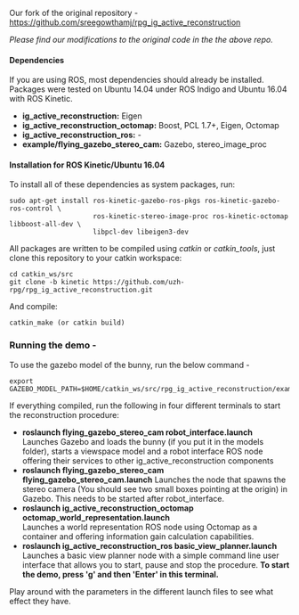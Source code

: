 Our fork of the original repository - https://github.com/sreegowthamj/rpg_ig_active_reconstruction

*Please find our modifications to the original  code in the the above repo.*

#### Dependencies
If you are using ROS, most dependencies should already be installed. Packages were tested on Ubuntu 14.04 under ROS Indigo and Ubuntu 16.04 with ROS Kinetic. 

* **ig_active_reconstruction:** Eigen
* **ig_active_reconstruction_octomap:** Boost, PCL 1.7+, Eigen, Octomap
* **ig_active_reconstruction_ros:** -
*  **example/flying_gazebo_stereo_cam:** Gazebo, stereo_image_proc


#### Installation for ROS Kinetic/Ubuntu 16.04
To install all of these dependencies as system packages, run:
```
sudo apt-get install ros-kinetic-gazebo-ros-pkgs ros-kinetic-gazebo-ros-control \
                     ros-kinetic-stereo-image-proc ros-kinetic-octomap libboost-all-dev \
                     libpcl-dev libeigen3-dev
```

All packages are written to be compiled using *catkin* or *catkin_tools*, just clone this repository to your catkin workspace:
```
cd catkin_ws/src
git clone -b kinetic https://github.com/uzh-rpg/rpg_ig_active_reconstruction.git
```
And compile:
```
catkin_make (or catkin build)
```

### Running the demo - 
To use the gazebo model of the bunny, run the below command -

```
export GAZEBO_MODEL_PATH=$HOME/catkin_ws/src/rpg_ig_active_reconstruction/example/flying_gazebo_stereo_cam/model:$GAZEBO_MODEL_PATH
```

If everything compiled, run the following in four different terminals to start the reconstruction procedure:
* **roslaunch flying_gazebo_stereo_cam robot_interface.launch**  
Launches Gazebo and loads the bunny (if you put it in the models folder), starts a viewspace model and a robot interface ROS node offering their services to other ig_active_reconstruction components
* **roslaunch flying_gazebo_stereo_cam flying_gazebo_stereo_cam.launch**
Launches the node that spawns the stereo camera (You should see two small boxes pointing at the origin) in Gazebo. This needs to be started after robot_interface.
* **roslaunch ig_active_reconstruction_octomap octomap_world_representation.launch**  
Launches a world representation ROS node using Octomap as a container and offering information gain calculation capabilities.
* **roslaunch ig_active_reconstruction_ros	basic_view_planner.launch**  
Launches a basic view planner node with a simple command line user interface that allows you to start, pause and stop the procedure.  **To start the demo, press 'g' and then 'Enter' in this terminal.**

Play around with the parameters in the different launch files to see what effect they have.
